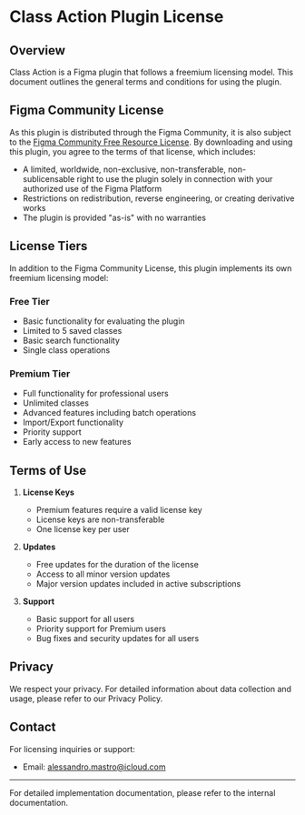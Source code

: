 # Class Action Plugin License

## Overview

Class Action is a Figma plugin that follows a freemium licensing model. This document outlines the general terms and conditions for using the plugin.

## Figma Community License

As this plugin is distributed through the Figma Community, it is also subject to the [Figma Community Free Resource License](https://www.figma.com/legal/community-free-resource-license/). By downloading and using this plugin, you agree to the terms of that license, which includes:

- A limited, worldwide, non-exclusive, non-transferable, non-sublicensable right to use the plugin solely in connection with your authorized use of the Figma Platform
- Restrictions on redistribution, reverse engineering, or creating derivative works
- The plugin is provided "as-is" with no warranties

## License Tiers

In addition to the Figma Community License, this plugin implements its own freemium licensing model:

### Free Tier

- Basic functionality for evaluating the plugin
- Limited to 5 saved classes
- Basic search functionality
- Single class operations

### Premium Tier

- Full functionality for professional users
- Unlimited classes
- Advanced features including batch operations
- Import/Export functionality
- Priority support
- Early access to new features

## Terms of Use

1. **License Keys**

   - Premium features require a valid license key
   - License keys are non-transferable
   - One license key per user

2. **Updates**

   - Free updates for the duration of the license
   - Access to all minor version updates
   - Major version updates included in active subscriptions

3. **Support**
   - Basic support for all users
   - Priority support for Premium users
   - Bug fixes and security updates for all users

## Privacy

We respect your privacy. For detailed information about data collection and usage, please refer to our Privacy Policy.

## Contact

For licensing inquiries or support:

- Email: alessandro.mastro@icloud.com

---

For detailed implementation documentation, please refer to the internal documentation.
